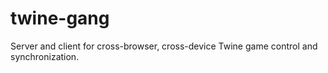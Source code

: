 twine-gang
==========

Server and client for cross-browser, cross-device Twine game control and synchronization.
